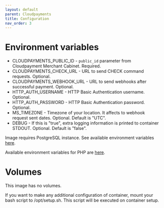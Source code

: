 ```yaml
---
layout: default
parent: Cloudpayments
title: Configuration
nav_order: 3
---
```


Environment variables
=====================

- CLOUDPAYMENTS_PUBLIC_ID - `public_id` parameter from Cloudpayment Merchant Cabinet. Required.
- CLOUDPAYMENTS_CHECK_URL - URL to send CHECK command requests. Optional.
- CLOUDPAYMENTS_WEBHOOK_URL - URL to send webhooks after successful payment. Optional.
- HTTP_AUTH_USERNAME - HTTP Basic Authentication username. Optional.
- HTTP_AUTH_PASSWORD - HTTP Basic Authentication password. Optional.
- MS_TIMEZONE - Timezone of your location. It affects to webhook request sent dates.  Optional. Default is "UTC".
- DEBUG - If this is "true", extra logging information is printed to container STDOUT. Optional. Default is "false".

Image requires PostgreSQL instance. See available environment variables [here](/images/software.html#sql-database).

Available environment variables for PHP are [here](/images/software.html#php-configuration).

Volumes
=======

This image has no volumes.

If you want to make any additional configuration of container, mount your bash script to /opt/setup.sh. This script will be executed on container setup.
